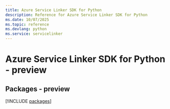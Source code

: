 ```yaml
---
title: Azure Service Linker SDK for Python
description: Reference for Azure Service Linker SDK for Python
ms.date: 10/07/2025
ms.topic: reference
ms.devlang: python
ms.service: servicelinker
---
```

# Azure Service Linker SDK for Python - preview
## Packages - preview
[!INCLUDE [packages](service-linker-index.md)]